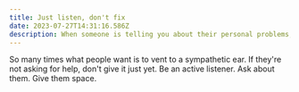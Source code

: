 ```yaml
---
title: Just listen, don't fix
date: 2023-07-27T14:31:16.586Z
description: When someone is telling you about their personal problems, maybe they don't want solutions right then.
---
```


So many times what people want is to vent to a sympathetic ear. If they're not asking for help, don't give it just yet. Be an active listener. Ask about them. Give them space.
